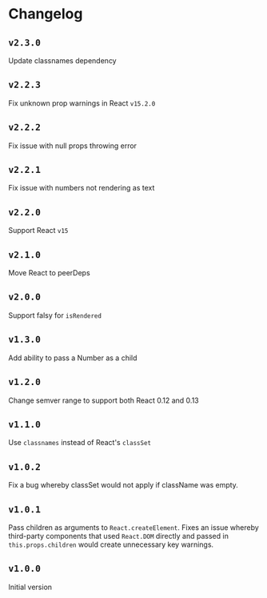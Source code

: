 # Changelog

## `v2.3.0`

Update classnames dependency

## `v2.2.3`

Fix unknown prop warnings in React `v15.2.0`

## `v2.2.2`

Fix issue with null props throwing error

## `v2.2.1`

Fix issue with numbers not rendering as text

## `v2.2.0`

Support React `v15`

## `v2.1.0`

Move React to peerDeps

## `v2.0.0`

Support falsy for `isRendered`

## `v1.3.0`

Add ability to pass a Number as a child

## `v1.2.0`

Change semver range to support both React 0.12 and 0.13

## `v1.1.0`

Use `classnames` instead of React's `classSet`

## `v1.0.2`

Fix a bug whereby classSet would not apply if className was empty.

## `v1.0.1`

Pass children as arguments to `React.createElement`. Fixes an issue whereby third-party components that used `React.DOM` directly and passed in `this.props.children` would create unnecessary key warnings.

## `v1.0.0`

Initial version
